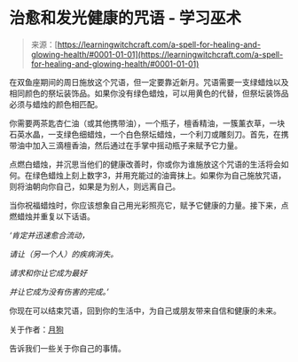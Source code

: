 <!--yml

category: 未分类

date: 2024-06-12 18:16:04

-->

# 治愈和发光健康的咒语 - 学习巫术

> 来源：[https://learningwitchcraft.com/a-spell-for-healing-and-glowing-health/#0001-01-01](https://learningwitchcraft.com/a-spell-for-healing-and-glowing-health/#0001-01-01)

在双鱼座期间的周日施放这个咒语，但一定要靠近新月。咒语需要一支绿蜡烛以及相同颜色的祭坛装饰品。如果你没有绿色蜡烛，可以用黄色的代替，但祭坛装饰品必须与蜡烛的颜色相匹配。

你需要两茶匙杏仁油（或其他携带油），一个瓶子，檀香精油，一簇薰衣草，一块石英水晶，一支绿色细蜡烛，一个白色祭坛蜡烛，一个利刀或雕刻刀。首先，在携带油中加入三滴檀香油，然后通过在手掌中摇动瓶子来赋予它力量。

点燃白蜡烛，并沉思当他们的健康改善时，你或你为谁施放这个咒语的生活将会如何。在绿色蜡烛上刻上数字3，并用充能过的油膏抹上。如果你为自己施放咒语，则将油朝向你自己，如果是为别人，则远离自己。

当你祝福蜡烛时，你应该想象自己用光彩照亮它，赋予它健康的力量。接下来，点燃蜡烛并重复以下话语。

*‘肯定并迅速愈合流动，*

*请让（另一个人）的疾病消失。*

*请求和你让它成为最好*

*并让它成为没有伤害的完成。’*

你现在可以结束咒语，回到你的生活中，为自己或朋友带来自信和健康的未来。

关于作者：[月狗](https://learningwitchcraft.com/profile/?tthayer/)

告诉我们一些关于你自己的事情。
